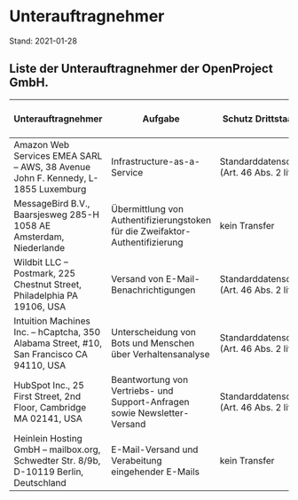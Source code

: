 # Unterauftragnehmer

Stand: 2021-01-28

## Liste der Unterauftragnehmer der OpenProject GmbH.

| **Unterauftragnehmer**                                       | **Aufgabe**                                                  | **Schutz Drittstaatentransfer**                            | OpenProjects Datenschutz-Strategie                         |
| ------------------------------------------------------------ | ------------------------------------------------------------ | ---------------------------------------------------------- | ----------------------------------------------------------- |
| Amazon Web Services EMEA SARL – AWS, 38 Avenue John F. Kennedy, L-1855 Luxemburg | Infrastructure-as-a-Service                                  | Standarddatenschutzklauseln  (Art. 46 Abs. 2 lit. c DSGVO) | Migration zu einem Anbieter mit Unternehmnenssitz in der EU |
| MessageBird B.V.,  Baarsjesweg 285-H  1058 AE Amsterdam, Niederlande | Übermittlung von Authentifizierungstoken für die Zweifaktor-Authentifizierung | kein Transfer                                              |                                                             |
| Wildbit LLC – Postmark, 225 Chestnut Street, Philadelphia PA 19106, USA | Versand von E-Mail-Benachrichtigungen                        | Standarddatenschutzklauseln  (Art. 46 Abs. 2 lit. c DSGVO) | Migration zu einem Anbieter mit Unternehmnenssitz in der EU |
| Intuition Machines Inc. – hCaptcha, 350 Alabama Street, #10, San Francisco CA 94110, USA | Unterscheidung von Bots und Menschen über Verhaltensanalyse | Standarddatenschutzklauseln  (Art. 46 Abs. 2 lit. c DSGVO) |  |
| HubSpot Inc., 25 First Street, 2nd Floor, Cambridge MA 02141, USA | Beantwortung von Vertriebs- und Support-Anfragen sowie Newsletter-Versand | Standarddatenschutzklauseln  (Art. 46 Abs. 2 lit. c DSGVO) | Migration zu einem Anbieter mit Unternehmnenssitz in der EU |
| Heinlein Hosting GmbH – mailbox.org, Schwedter Str. 8/9b, D-10119 Berlin, Deutschland | E-Mail-Versand und Verabeitung eingehender E-Mails           | kein Transfer                                              |                                                             |

